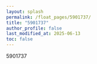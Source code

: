 ```yaml
---
layout: splash
permalink: /float_pages/5901737/
title: "5901737"
author_profile: false
last_modified_at: 2025-06-13
toc: false
---
```

 
5901737
